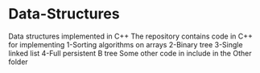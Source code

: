 # Data-Structures
Data structures implemented in C++
The repository contains code in C++ for implementing 
1-Sorting algorithms on arrays
2-Binary tree
3-Single linked list
4-Full persistent B tree
Some other code in include in the Other folder
